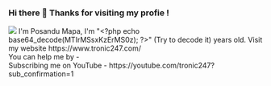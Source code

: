 ### Hi there 👋 Thanks for visiting my profie !
<img src="https://github-readme-stats.vercel.app/api?username=tronic247&show_icons=true&theme=red"/>
I'm Posandu Mapa, I'm "&lt;?php echo base64_decode(MTIrMSsxKzErMS0z); ?>" (Try to decode it) years old. Visit my website https://www.tronic247.com/ <br>
You can help me by - <br>
Subscribing me on YouTube - https://youtube.com/tronic247?sub_confirmation=1
